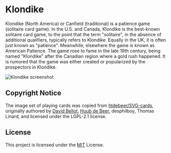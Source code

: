 # Klondike

Klondike (North America) or Canfield (traditional) is a patience game (solitaire card game). In the U.S. and Canada, Klondike is the best-known solitaire card game, to the point that the term "solitaire", in the absence of additional qualifiers, typically refers to Klondike. Equally in the UK, it is often just known as "patience". Meanwhile, elsewhere the game is known as American Patience. The game rose to fame in the late 19th century, being named "Klondike" after the Canadian region where a gold rush happened. It is rumored that the game was either created or popularized by the prospectors in Klondike.

![Klondike screenshot](https://i.imgur.com/GNJniyO.png)

## Copyright Notice

The image set of playing cards was copied from [htdebeer/SVG-cards](https://github.com/htdebeer/SVG-cards), originally authored by [David Bellot](david.bellot@free.fr), [Huub de Beer](Huub@heerdebeer.org), desphilboy, Thomas Linard, and licensed under the LGPL-2.1 license.

## License

This project is licensed under the [MIT](LICENSE) License.
